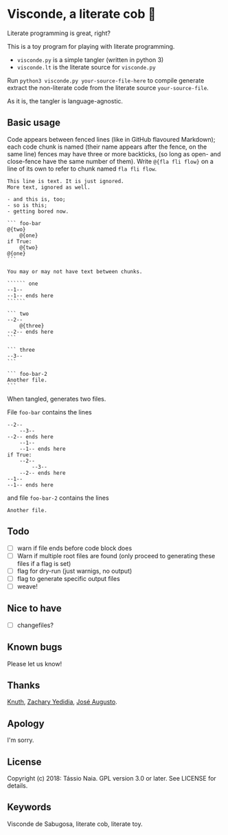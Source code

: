 # Visconde, a literate cob :corn:

Literate programming is great, right?

This is a toy program for playing with literate programming.

- `visconde.py` is a simple tangler (written in python 3)
- `visconde.lt` is the literate source for `visconde.py`

Run `python3 visconde.py your-source-file-here` to compile generate
extract the non-literate code from the literate source `your-source-file`.

As it is, the tangler is language-agnostic. 

## Basic usage

Code appears between fenced lines (like in GitHub flavoured Markdown);
each code chunk is named (their name appears after the fence, on the same line)
fences may have three or more backticks, 
(so long as open- and close-fence have the same number of them).
Write `@{fla fli flow}` on a line of its own to refer to chunk
named `fla fli flow`. 

    This line is text. It is just ignored.
    More text, ignored as well.
    
    - and this is, too;
    - so is this;
    - getting bored now.

    ``` foo-bar
    @{two}
        @{one}
    if True:
        @{two}
    @{one}
    ```
    
    You may or may not have text between chunks.
    
    `````` one
    --1--
    --1-- ends here
    ``````
    
    ``` two
    --2-- 
        @{three}
    --2-- ends here
    ```

    ``` three
    --3--
    ```

    ``` foo-bar-2
    Another file.
    ```
    
When tangled, generates two files. 

File `foo-bar` contains the lines

    --2--
        --3--
    --2-- ends here
        --1--
        --1-- ends here
    if True:
        --2--
            --3--
        --2-- ends here
    --1--
    --1-- ends here
        
and file `foo-bar-2` contains the lines

    Another file.


## Todo

- [ ] warn if file ends before code block does
- [ ] Warn if multiple root files are found (only proceed to
  generating these files if a flag is set)
- [ ] flag for dry-run (just warnigs, no output)
- [ ] flag to generate specific output files
- [ ] weave!

## Nice to have

- [ ] changefiles?

## Known bugs

Please let us know!

## Thanks

[Knuth](http://www-cs-faculty.stanford.edu/~knuth/), [Zachary Yedidia](https://github.com/zyedidia), [José Augusto](http://www.ime.usp.br/~jose/).

## Apology

I'm sorry.

## License

Copyright (c) 2018: Tássio Naia. GPL version 3.0 or later. See LICENSE for details.

## Keywords

Visconde de Sabugosa, literate cob, literate toy.

